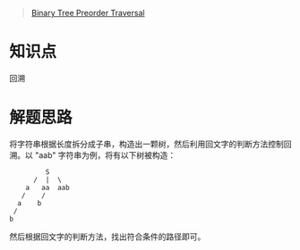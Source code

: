 > [Binary Tree Preorder Traversal](https://leetcode.com/problems/binary-tree-preorder-traversal/)

# 知识点
回溯

# 解题思路
将字符串根据长度拆分成子串，构造出一颗树，然后利用回文字的判断方法控制回溯。以 "aab" 字符串为例，将有以下树被构造：
```
         S
      /  |  \
    a   aa  aab
   /    /
  a    b 
 / 
b
```

然后根据回文字的判断方法，找出符合条件的路径即可。
